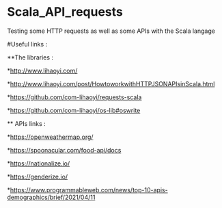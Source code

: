 # Scala_API_requests
Testing some HTTP requests as well as some APIs with the Scala langage 

#Useful links :

**The libraries :

*http://www.lihaoyi.com/

*http://www.lihaoyi.com/post/HowtoworkwithHTTPJSONAPIsinScala.html

*https://github.com/com-lihaoyi/requests-scala

*https://github.com/com-lihaoyi/os-lib#oswrite

** APIs links :

*https://openweathermap.org/

*https://spoonacular.com/food-api/docs

*https://nationalize.io/

*https://genderize.io/

*https://www.programmableweb.com/news/top-10-apis-demographics/brief/2021/04/11
